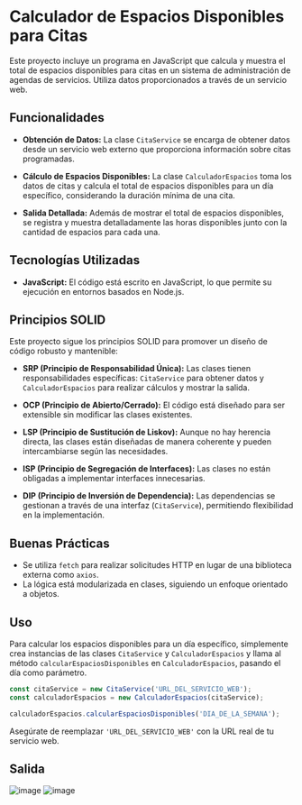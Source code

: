 # Calculador de Espacios Disponibles para Citas

Este proyecto incluye un programa en JavaScript que calcula y muestra el total de espacios disponibles para citas en un sistema de administración de agendas de servicios. Utiliza datos proporcionados a través de un servicio web.

## Funcionalidades

- **Obtención de Datos:** La clase `CitaService` se encarga de obtener datos desde un servicio web externo que proporciona información sobre citas programadas.

- **Cálculo de Espacios Disponibles:** La clase `CalculadorEspacios` toma los datos de citas y calcula el total de espacios disponibles para un día específico, considerando la duración mínima de una cita.

- **Salida Detallada:** Además de mostrar el total de espacios disponibles, se registra y muestra detalladamente las horas disponibles junto con la cantidad de espacios para cada una.

## Tecnologías Utilizadas

- **JavaScript:** El código está escrito en JavaScript, lo que permite su ejecución en entornos basados en Node.js.

## Principios SOLID

Este proyecto sigue los principios SOLID para promover un diseño de código robusto y mantenible:

- **SRP (Principio de Responsabilidad Única):** Las clases tienen responsabilidades específicas: `CitaService` para obtener datos y `CalculadorEspacios` para realizar cálculos y mostrar la salida.

- **OCP (Principio de Abierto/Cerrado):** El código está diseñado para ser extensible sin modificar las clases existentes.

- **LSP (Principio de Sustitución de Liskov):** Aunque no hay herencia directa, las clases están diseñadas de manera coherente y pueden intercambiarse según las necesidades.

- **ISP (Principio de Segregación de Interfaces):** Las clases no están obligadas a implementar interfaces innecesarias.

- **DIP (Principio de Inversión de Dependencia):** Las dependencias se gestionan a través de una interfaz (`CitaService`), permitiendo flexibilidad en la implementación.

## Buenas Prácticas

- Se utiliza `fetch` para realizar solicitudes HTTP en lugar de una biblioteca externa como `axios`.
- La lógica está modularizada en clases, siguiendo un enfoque orientado a objetos.

## Uso

Para calcular los espacios disponibles para un día específico, simplemente crea instancias de las clases `CitaService` y `CalculadorEspacios` y llama al método `calcularEspaciosDisponibles` en `CalculadorEspacios`, pasando el día como parámetro.

```javascript
const citaService = new CitaService('URL_DEL_SERVICIO_WEB');
const calculadorEspacios = new CalculadorEspacios(citaService);

calculadorEspacios.calcularEspaciosDisponibles('DIA_DE_LA_SEMANA');
```

Asegúrate de reemplazar `'URL_DEL_SERVICIO_WEB'` con la URL real de tu servicio web.
## Salida

![image](https://github.com/SuarezSebastian2/Prueba-QCode/assets/78248849/ddcc665f-1d3b-45c1-93e3-151426d7578d)
![image](https://github.com/SuarezSebastian2/Prueba-QCode/assets/78248849/8ebf8670-ea01-40a2-be84-82b94a435ce7)

